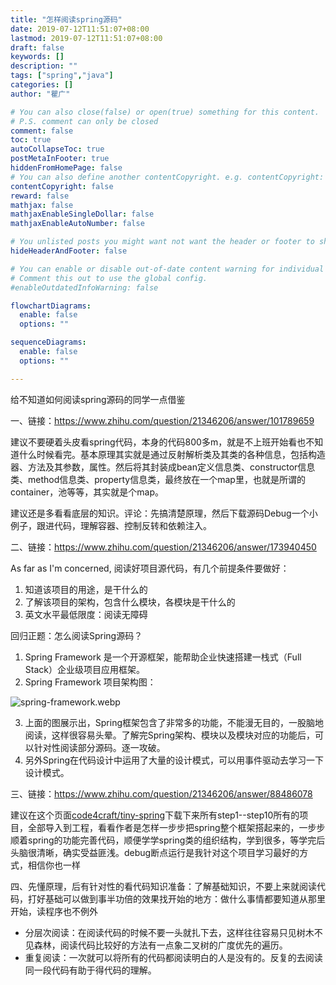 ```yaml
---
title: "怎样阅读spring源码"
date: 2019-07-12T11:51:07+08:00
lastmod: 2019-07-12T11:51:07+08:00
draft: false
keywords: []
description: ""
tags: ["spring","java"]
categories: []
author: "瞿广"

# You can also close(false) or open(true) something for this content.
# P.S. comment can only be closed
comment: false
toc: true
autoCollapseToc: true
postMetaInFooter: true
hiddenFromHomePage: false
# You can also define another contentCopyright. e.g. contentCopyright: "This is another copyright."
contentCopyright: false
reward: false
mathjax: false
mathjaxEnableSingleDollar: false
mathjaxEnableAutoNumber: false

# You unlisted posts you might want not want the header or footer to show
hideHeaderAndFooter: false

# You can enable or disable out-of-date content warning for individual post.
# Comment this out to use the global config.
#enableOutdatedInfoWarning: false

flowchartDiagrams:
  enable: false
  options: ""

sequenceDiagrams: 
  enable: false
  options: ""

---
```


给不知道如何阅读spring源码的同学一点借鉴

<!--more-->

一、链接：https://www.zhihu.com/question/21346206/answer/101789659

建议不要硬着头皮看spring代码，本身的代码800多m，就是不上班开始看也不知道什么时候看完。基本原理其实就是通过反射解析类及其类的各种信息，包括构造器、方法及其参数，属性。然后将其封装成bean定义信息类、constructor信息类、method信息类、property信息类，最终放在一个map里，也就是所谓的container，池等等，其实就是个map。

建议还是多看看底层的知识。评论：先搞清楚原理，然后下载源码Debug一个小例子，跟进代码，理解容器、控制反转和依赖注入。

二、链接：https://www.zhihu.com/question/21346206/answer/173940450

As far as I'm concerned, 阅读好项目源代码，有几个前提条件要做好：

1. 知道该项目的用途，是干什么的
2. 了解该项目的架构，包含什么模块，各模块是干什么的
3. 英文水平最低限度：阅读无障碍

回归正题：怎么阅读Spring源码？

1. Spring Framework 是一个开源框架，能帮助企业快速搭建一栈式（Full Stack）企业级项目应用框架。
2. Spring Framework 项目架构图：


![spring-framework.webp](/img/spring-framework.webp)

3. 上面的图展示出，Spring框架包含了非常多的功能，不能漫无目的，一股脑地阅读，这样很容易头晕。了解完Spring架构、模块以及模块对应的功能后，可以针对性阅读部分源码。逐一攻破。
4. 另外Spring在代码设计中运用了大量的设计模式，可以用事件驱动去学习一下设计模式。

三、链接：https://www.zhihu.com/question/21346206/answer/88486078

建议在这个页面[code4craft/tiny-spring](https://github.com/code4craft/tiny-spring)下载下来所有step1--step10所有的项目，全部导入到工程，看看作者是怎样一步步把spring整个框架搭起来的，一步步顺着spring的功能完善代码，顺便学学spring类的组织结构，学到很多，等学完后头脑很清晰，确实受益匪浅。debug断点运行是我针对这个项目学习最好的方式，相信你也一样

四、先懂原理，后有针对性的看代码知识准备：了解基础知识，不要上来就阅读代码，打好基础可以做到事半功倍的效果找开始的地方：做什么事情都要知道从那里开始，读程序也不例外

- 分层次阅读：在阅读代码的时候不要一头就扎下去，这样往往容易只见树木不见森林，阅读代码比较好的方法有一点象二叉树的广度优先的遍历。
- 重复阅读：一次就可以将所有的代码都阅读明白的人是没有的。反复的去阅读同一段代码有助于得代码的理解。

